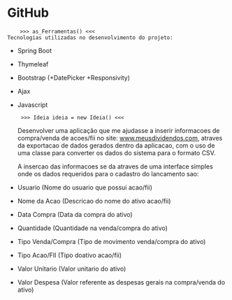 # GitHub


		>>> as_Ferramentas() <<<
	Tecnologias utilizadas no desenvolvimento do projeto:
 - Spring Boot
 - Thymeleaf
 - Bootstrap (+DatePicker +Responsivity)
 - Ajax
 - Javascript
 
 
 
		>>> Ideia ideia = new Ideia() <<<
	Desenvolver uma aplicação que me ajudasse a inserir informacoes de
compra/venda de acoes/fii no site: www.meusdividendos.com, atraves da exportacao de dados gerados dentro da aplicacao, com o uso de uma classe para converter os dados do sistema para o formato CSV.

	A insercao das informacoes se da atraves de uma interface simples onde os dados
requeridos para o cadastro do lancamento sao: 
- Usuario (Nome do usuario que possui acao/fii)
- Nome da Acao (Descricao do nome do ativo acao/fii)
- Data Compra (Data da compra do ativo)
- Quantidade (Quantidade na venda/compra do ativo)
- Tipo Venda/Compra (Tipo de movimento venda/compra do ativo)
- Tipo Acao/FII (Tipo doativo acao/fii)
- Valor Unitario (Valor unitario do ativo)
- Valor Despesa (Valor referente as despesas gerais na compra/venda do ativo)
